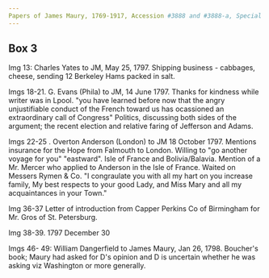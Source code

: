 ```yaml
---
Papers of James Maury, 1769-1917, Accession #3888 and #3888-a, Special Collections, University of Virginia Library, Charlottesville, Va.
---
```


## Box 3

Img 13: Charles Yates to JM, May 25, 1797. Shipping business - cabbages, cheese, sending 12 Berkeley Hams packed in salt. 

Imgs 18-21. G. Evans (Phila) to JM, 14 June 1797. Thanks for kindness while writer was in Lpool. "you have learned before now that the angry unjustifiable conduct of the French toward us has ocassioned an extraordinary call of Congress" Politics, discussing both sides of the argument; the recent election and relative faring of Jefferson and Adams. 

Imgs 22-25 . Overton Anderson (London) to JM 18 October 1797. Mentions insurance for the Hope from Falmouth to London. Willing to "go another voyage for you" "eastward". Isle of France and Bolivia/Balavia. Mention of a Mr. Mercer who applied to Anderson in the Isle of France. Waited on Messers Rymen & Co. "I congraulate you with all my hart on you increase family, My best respects to your good Lady, and Miss Mary and all my acquaintances in your Town." 

Img 36-37 Letter of introduction from Capper Perkins Co of Birmingham for Mr. Gros of St. Petersburg. 

Img 38-39. 1797 December 30 

Imgs 46- 49: William Dangerfield to James Maury, Jan 26, 1798. Boucher's book; Maury had asked for D's opinion and D is uncertain whether he was asking viz Washington or more generally. 